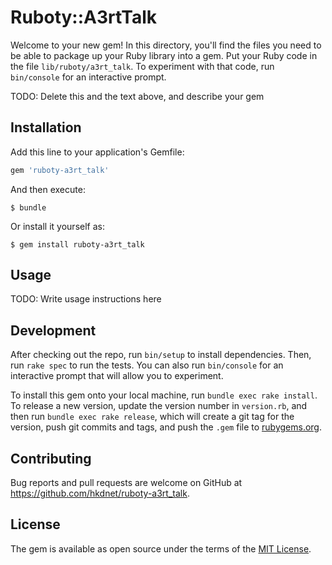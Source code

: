 # Ruboty::A3rtTalk

Welcome to your new gem! In this directory, you'll find the files you need to be able to package up your Ruby library into a gem. Put your Ruby code in the file `lib/ruboty/a3rt_talk`. To experiment with that code, run `bin/console` for an interactive prompt.

TODO: Delete this and the text above, and describe your gem

## Installation

Add this line to your application's Gemfile:

```ruby
gem 'ruboty-a3rt_talk'
```

And then execute:

    $ bundle

Or install it yourself as:

    $ gem install ruboty-a3rt_talk

## Usage

TODO: Write usage instructions here

## Development

After checking out the repo, run `bin/setup` to install dependencies. Then, run `rake spec` to run the tests. You can also run `bin/console` for an interactive prompt that will allow you to experiment.

To install this gem onto your local machine, run `bundle exec rake install`. To release a new version, update the version number in `version.rb`, and then run `bundle exec rake release`, which will create a git tag for the version, push git commits and tags, and push the `.gem` file to [rubygems.org](https://rubygems.org).

## Contributing

Bug reports and pull requests are welcome on GitHub at https://github.com/hkdnet/ruboty-a3rt_talk.


## License

The gem is available as open source under the terms of the [MIT License](http://opensource.org/licenses/MIT).

